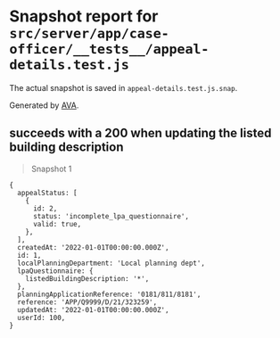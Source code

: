 # Snapshot report for `src/server/app/case-officer/__tests__/appeal-details.test.js`

The actual snapshot is saved in `appeal-details.test.js.snap`.

Generated by [AVA](https://avajs.dev).

## succeeds with a 200 when updating the listed building description

> Snapshot 1

    {
      appealStatus: [
        {
          id: 2,
          status: 'incomplete_lpa_questionnaire',
          valid: true,
        },
      ],
      createdAt: '2022-01-01T00:00:00.000Z',
      id: 1,
      localPlanningDepartment: 'Local planning dept',
      lpaQuestionnaire: {
        listedBuildingDescription: '*',
      },
      planningApplicationReference: '0181/811/8181',
      reference: 'APP/Q9999/D/21/323259',
      updatedAt: '2022-01-01T00:00:00.000Z',
      userId: 100,
    }
